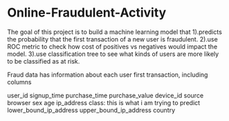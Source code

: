 # Online-Fraudulent-Activity

The goal of this project is to build a machine learning model that 
1).predicts the probability that the first transaction of a new user is fraudulent.
2).use ROC metric to check how cost of positives vs negatives would impact the model. 
3).use classification tree to see what kinds of users are more likely to be classified as at risk.

Fraud data has information about each user first transaction, including columns 

user_id
signup_time
purchase_time
purchase_value
device_id
source
browser
sex
age
ip_address
class: this is what i am trying to predict
lower_bound_ip_address
upper_bound_ip_address
country
